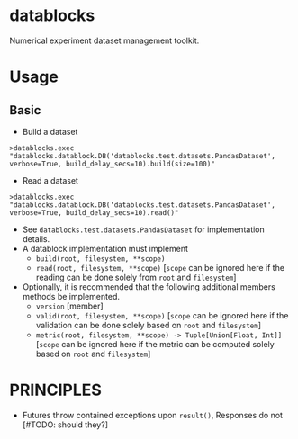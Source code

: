 # datablocks
Numerical experiment dataset management toolkit.

# Usage
## Basic
* Build a dataset 
```
>datablocks.exec "datablocks.datablock.DB('datablocks.test.datasets.PandasDataset', verbose=True, build_delay_secs=10).build(size=100)"
```
* Read a dataset
```
>datablocks.exec "datablocks.datablock.DB('datablocks.test.datasets.PandasDataset', verbose=True, build_delay_secs=10).read()"
```


* See `datablocks.test.datasets.PandasDataset` for implementation details.
* A datablock implementation must implement 
    - `build(root, filesystem, **scope)`
    - `read(root, filesystem, **scope)` [`scope` can be ignored here if the reading can be done solely from `root` and `filesystem`]
* Optionally, it is recommended that the following additional members methods be implemented.
    - `version` [member]
    - `valid(root, filesystem, **scope)` [`scope` can be ignored here if the validation can be done solely based on `root` and `filesystem`]
    - `metric(root, filesystem, **scope) -> Tuple[Union[Float, Int]]` [`scope` can be ignored here if the metric can be computed solely based on `root` and `filesystem`]

# PRINCIPLES
* Futures throw contained exceptions upon `result()`, Responses do not [#TODO: should they?]
